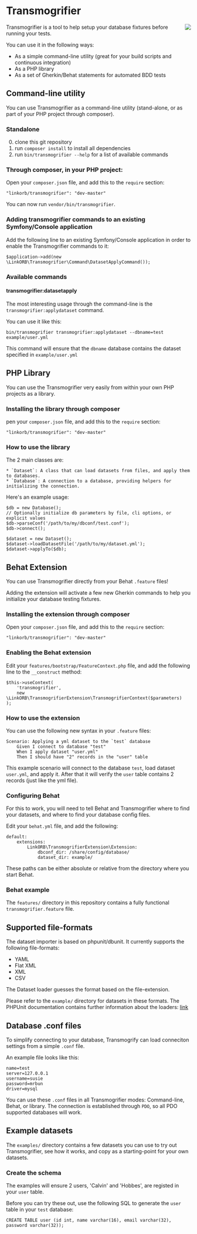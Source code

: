# Transmogrifier
<img src="http://www.linkorb.com/d/online/linkorb/upload/transmogrifier.gif" align="right" />

Transmogrifier is a tool to help setup your database fixtures before running your tests.

You can use it in the following ways:

* As a simple command-line utility (great for your build scripts and continuous integration)
* As a PHP library
* As a set of Gherkin/Behat statements for automated BDD tests

## Command-line utility

You can use Transmogrifier as a command-line utility (stand-alone, or as part of your PHP project through composer).

### Standalone

0. clone this git repository
0. run `composer install` to install all dependencies
0. run `bin/transmogrifier --help` for a list of available commands

### Through composer, in your PHP project:

Open your `composer.json` file, and add this to the `require` section:

    "linkorb/transmogrifier": "dev-master"

You can now run `vendor/bin/transmogrifier`.

### Adding transmogrifier commands to an existing Symfony/Console application

Add the following line to an existing Symfony/Console application in order to enable the Transmogrifier commands to it:

    $application->add(new \LinkORB\Transmogrifier\Command\DatasetApplyCommand());

### Available commands

#### transmogrifier:datasetapply

The most interesting usage through the command-line is the `transmogrifier:applydataset` command.

You can use it like this:

    bin/transmogrifier transmogrifier:applydataset --dbname=test example/user.yml
    
This command will ensure that the `dbname` database contains the dataset specified in `example/user.yml`

## PHP Library

You can use the Transmogrifier very easily from within your own PHP projects as a library.

### Installing the library through composer

pen your `composer.json` file, and add this to the `require` section:

    "linkorb/transmogrifier": "dev-master"

### How to use the library

The 2 main classes are:

    * `Dataset`: A class that can load datasets from files, and apply them to databases.
    * `Database`: A connection to a database, providing helpers for initializing the connection. 

Here's an example usage:

    $db = new Database();
    // Optionally initialize db parameters by file, cli options, or explicit values
    $db->parseConf('/path/to/my/dbconf/test.conf');
    $db->connect();

    $dataset = new Dataset();
    $dataset->loadDatasetFile('/path/to/my/dataset.yml');
    $dataset->applyTo($db);

## Behat Extension

You can use Transmogrifier directly from your Behat `.feature` files!

Adding the extension will activate a few new Gherkin commands to help you initialize your database testing fixtures.

### Installing the extension through composer

Open your `composer.json` file, and add this to the `require` section:

    "linkorb/transmogrifier": "dev-master"

### Enabling the Behat extension

Edit your `features/bootstrap/FeatureContext.php` file, and add the following line to the `__construct` method:

    $this->useContext(
        'transmogrifier',
        new \LinkORB\TransmogrifierExtension\TransmogrifierContext($parameters)
    );

### How to use the extension

You can use the following new syntax in your `.feature` files:

    Scenario: Applying a yml dataset to the `test` database
        Given I connect to database "test"
        When I apply dataset "user.yml"
        Then I should have "2" records in the "user" table

This example scenario will connect to the database `test`, load dataset `user.yml`, and apply it.
After that it will verify the `user` table contains 2 records (just like the yml file).

### Configuring Behat

For this to work, you will need to tell Behat and Transmogrifier where to find your datasets, and where to find your database config files.

Edit your `behat.yml` file, and add the following:

    default:
        extensions:
            LinkORB\TransmogrifierExtension\Extension:
                dbconf_dir: /share/config/database/
                dataset_dir: example/

These paths can be either absolute or relative from the directory where you start Behat.

### Behat example

The `features/` directory in this repository contains a fully functional `transmogrifier.feature` file.

## Supported file-formats

The dataset importer is based on phpunit/dbunit. It currently supports the following file-formats:

- YAML
- Flat XML
- XML
- CSV

The Dataset loader guesses the format based on the file-extension.

Please refer to the `example/` directory for datasets in these formats.
The PHPUnit documentation contains further information about the loaders: [link](http://phpunit.de/manual/current/en/database.html)

## Database .conf files

To simplify connecting to your database, Transmogrify can load conneciton settings from a simple `.conf` file.

An example file looks like this:

    name=test
    server=127.0.0.1
    username=susie
    password=mrbun
    driver=mysql

You can use these `.conf` files in all Transmogrifier modes: Command-line, Behat, or library.
The connection is established through `PDO`, so all PDO supported databases will work.

## Example datasets

The `examples/` directory contains a few datasets you can use to try out Transmogrifier,
see how it works, and copy as a starting-point for your own datasets.

### Create the schema

The examples will ensure 2 users, 'Calvin' and 'Hobbes', are registed in your `user` table.

Before you can try these out, use the following SQL to generate the `user` table in your `test` database:

    CREATE TABLE user (id int, name varchar(16), email varchar(32), password varchar(32));

